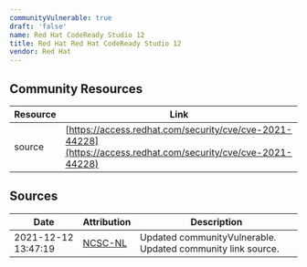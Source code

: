 ```yaml
---
communityVulnerable: true
draft: 'false'
name: Red Hat CodeReady Studio 12
title: Red Hat Red Hat CodeReady Studio 12
vendor: Red Hat
---
```



## Community Resources
| Resource | Link |
| --- | --- |
| source | [https://access.redhat.com/security/cve/cve-2021-44228](https://access.redhat.com/security/cve/cve-2021-44228) |


## Sources
| Date | Attribution | Description |
| --- | --- | --- |
| 2021-12-12 13:47:19 | [NCSC-NL](https://github.com/NCSC-NL/log4shell/blob/main/software/README.md) | Updated communityVulnerable. Updated community link source.  |
